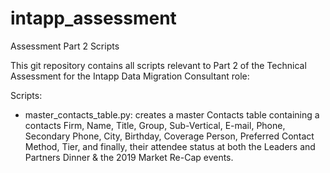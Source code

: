 # intapp_assessment
Assessment Part 2 Scripts

This git repository contains all scripts relevant to Part 2 of the Technical Assessment for the Intapp Data Migration Consultant role:

Scripts:
- master_contacts_table.py: creates a master Contacts table containing a contacts Firm, Name, Title, Group, Sub-Vertical, E-mail, Phone, Secondary Phone, City, Birthday, Coverage Person, Preferred Contact Method, Tier, and finally, their attendee status at both the Leaders and Partners Dinner & the 2019 Market Re-Cap events.
